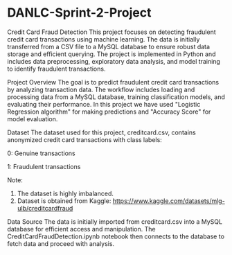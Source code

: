 # DANLC-Sprint-2-Project

Credit Card Fraud Detection
This project focuses on detecting fraudulent credit card transactions using machine learning. The data is initially transferred from a CSV file to a MySQL database to ensure robust data storage and efficient querying. The project is implemented in Python and includes data preprocessing, exploratory data analysis, and model training to identify fraudulent transactions.

Project Overview
The goal is to predict fraudulent credit card transactions by analyzing transaction data. The workflow includes loading and processing data from a MySQL database, training classification models, and evaluating their performance.
In this project we have used "Logistic Regression algorithm" for making predictions and "Accuracy Score" for model evaluation.

Dataset
The dataset used for this project, creditcard.csv, contains anonymized credit card transactions with class labels:

0: Genuine transactions

1: Fraudulent transactions

Note: 
  1. The dataset is highly imbalanced.
  2. Dataset is obtained from Kaggle: https://www.kaggle.com/datasets/mlg-ulb/creditcardfraud

Data Source
The data is initially imported from creditcard.csv into a MySQL database for efficient access and manipulation. The CreditCardFraudDetection.ipynb notebook then connects to the database to fetch data and proceed with analysis.

